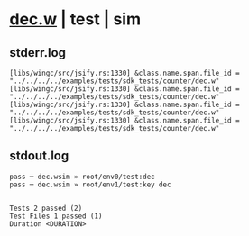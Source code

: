 # [dec.w](../../../../../../examples/tests/sdk_tests/counter/dec.w) | test | sim

## stderr.log
```log
[libs/wingc/src/jsify.rs:1330] &class.name.span.file_id = "../../../../examples/tests/sdk_tests/counter/dec.w"
[libs/wingc/src/jsify.rs:1330] &class.name.span.file_id = "../../../../examples/tests/sdk_tests/counter/dec.w"
[libs/wingc/src/jsify.rs:1330] &class.name.span.file_id = "../../../../examples/tests/sdk_tests/counter/dec.w"
[libs/wingc/src/jsify.rs:1330] &class.name.span.file_id = "../../../../examples/tests/sdk_tests/counter/dec.w"
```

## stdout.log
```log
pass ─ dec.wsim » root/env0/test:dec    
pass ─ dec.wsim » root/env1/test:key dec
 
 
Tests 2 passed (2)
Test Files 1 passed (1)
Duration <DURATION>
```

